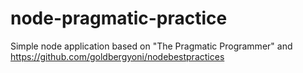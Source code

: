 # node-pragmatic-practice
Simple node application based on "The Pragmatic Programmer" and https://github.com/goldbergyoni/nodebestpractices

